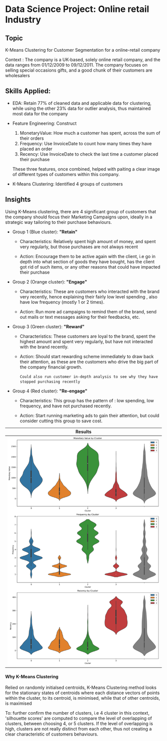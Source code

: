 # Data Science Project: Online retail Industry

## Topic

K-Means Clustering for Customer Segmentation for a online-retail company

Context : The company is a UK-based, solely online retail company, and the data ranges from 01/12/2009 to 09/12/2011. The company focuses on selling special occasions gifts, and a good chunk of their customers are wholesalers


## Skills Applied:
- EDA: Retain 77% of cleaned data and applicable data for clustering, while using the other 23% data for outlier analysis, thus maintained most data for the company
- Feature Engineering: Construct
    1. MonetaryValue: How much a customer has spent, across the sum of their orders
    2. Frequency: Use InvoiceDate to count how many times they have placed an order
    3. Recency: Use InvoiceDate to check the last time a customer placed their purchase

  These three features, once combined, helped with paiting a clear image of different types of customers within this company.

- K-Means Clustering: Identified 4 groups of customers

## Insights

Using K-Means clustering, there are 4 significant group of customers that the company should focus their Marketing Campaigns upon, ideally in a strategic way tailoring to their purchase behaviours.


- Group 1 (Blue cluster): **"Retain"**

  - Characteristics: Relatively spent high amount of money, and spent very regularly, but those purchases are not always recent

  - Action: Encourage them to be active again with the client, i.e go in depth into what section of goods they have bought, has the client got rid of such items, or any other reasons that could have impacted their purchase
 
- Group 2 (Orange cluster): **"Engage"**
 
  - Characteristics: These are customers who interacted with the brand very recently, hence explaining their fairly low level spending , also have low frequency (mostly 1 or 2 times).

  - Action: Run more ad campaigns to remind them of the brand, send out mails or text messages asking for their feedbacks, etc.

- Group 3 (Green cluster): **"Reward"**
 
  - Characteristics: These customers are loyal to the brand, spent the highest amount and spent very regularly, but have not interacted with the brand recently.

  - Action: Should start rewarding scheme immediately to draw back their attention, as these are the customers who drive the big part of the company financial growth.
    
        Could also run customer in-depth analysis to see why they have stopped purchasing recently

- Group 4 (Red cluster): **"Re-engage"**
 
  - Characteristics: This group has the pattern of : low spending, low frequency, and have not purchased recently.

  - Action: Start running marketing ads to gain their attention, but could consider cutting this group to save cost. 



| Results |
|:-------------------------:|
|<img width="1604" alt="screen" src="assets/Cluster - kmeans.png">|

#### Why K-Means Clustering
Relied on randomly initialsed centroids, K-Means Clustering method looks for the stationary states of centroids where each distance vectors of points within the cluster, to its centroid, is minimised, while that of other centroids, is maximised

To: further confirm the number of clusters, i.e 4 cluster in this context, 'silhouette scores' are computed to compare the level of overlapping of clusters, between choosing 4, or 5 clusters. If the level of overlapping is high, clusters are not really distinct from each other, thus not creating a clear characteristic of customers behaviours.
